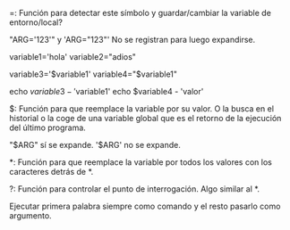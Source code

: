 =:
Función para detectar este símbolo y guardar/cambiar la variable de entorno/local?

"ARG='123'" y 'ARG="123"'
No se registran para luego expandirse.

variable1='hola'
variable2="adios"

variable3='$variable1'
variable4="$variable1"

echo $variable3
	-'$variable1'
echo $variable4
	- 'valor'

$:
Función para que reemplace la variable por su valor.
O la busca en el historial o la coge de una variable global que es el retorno
de la ejecución del último programa.

"$ARG" sí se expande.
'$ARG' no se expande.

*:
Función para que reemplace la variable por todos los valores con los caracteres detrás de *.

?:
Función para controlar el punto de interrogación. Algo similar al *.













Ejecutar primera palabra siempre como comando y el resto pasarlo como argumento.



